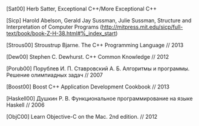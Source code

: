 [Sat00]  Herb Satter, Exceptional C++/More Exceptional C++

[Sicp] Harold Abelson, Gerald Jay Sussman, Julie Sussman, Structure and Interpretation of Computer Programs (http://mitpress.mit.edu/sicp/full-text/book/book-Z-H-38.html#%_index_start)

[Strous00] Stroustrup Bjarne. The C++ Programming Language // 2013

[Dew00] Stephen C. Dewhurst. C++ Common Knowledge // 2012

[Porub00] Порублев И. П. Ставровский А. Б. Алгоритмы и программы. Решение олимпиадных задач // 2007

[Boost00] Boost C++ Application Development Cookbook // 2013

[Haskell00] Душкин Р. В. Функциональное программирование на языке Haskell // 2006

[ObjC00] Learn Objective-C on the Mac. 2nd edition. // 2012